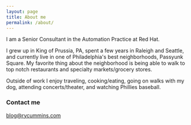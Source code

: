 ```yaml
---
layout: page
title: About me
permalink: /about/
---
```


I am a Senior Consultant in the Automation Practice at Red Hat.

I grew up in King of Prussia, PA, spent a few years in Raleigh and Seattle, and currently live in one of Philadelphia's best neighborhoods, Passyunk Square. My favorite thing about the neighborhood is being able to walk to top notch restaurants and specialty markets/grocery stores.

Outside of work I enjoy traveling, cooking/eating, going on walks with my dog, attending concerts/theater, and watching Phillies baseball.

### Contact me

[blog@rycummins.com](mailto:blog@rycummins.com)
